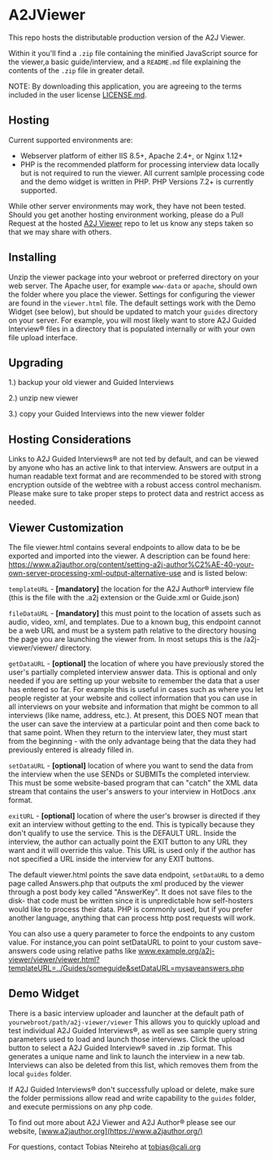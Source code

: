 # A2JViewer

This repo hosts the distributable production version of the A2J Viewer.

Within it you'll find a `.zip` file containing the minified JavaScript source for the viewer,a basic guide/interview, and a `README.md` file explaining the contents of the `.zip` file in greater detail.

NOTE: By downloading this application, you are agreeing to the terms included in the user license [LICENSE.md](https://github.com/CCALI/A2JViewer/blob/master/LICENSE.md).

## Hosting
Current supported environments are:

* Webserver platform of either IIS 8.5+, Apache 2.4+, or Nginx 1.12+
* PHP is the recommended platform for processing interview data locally but is not required to run the viewer. All current samlple processing code and the demo widget is written in PHP. PHP Versions 7.2+ is currently supported.

While other server environments may work, they have not been tested.  Should you get another hosting environment working, please do a Pull Request at the hosted [A2J Viewer](https://github.com/CCALI/A2JViewer) repo to let us know any steps taken so that we may share with others.

## Installing
Unzip the viewer package into your webroot or preferred directory on your web server. The Apache user, for example `www-data` or `apache`, should own the folder where you place the viewer. Settings for configuring the viewer are found in the `viewer.html` file. The default settings work with the Demo Widget (see below), but should be updated to match your `guides` directory on your server. For example, you will most likely want to store A2J Guided Interview® files in a directory that is populated internally or with your own file upload interface.

## Upgrading
1.) backup your old viewer and Guided Interviews

2.) unzip new viewer

3.) copy your Guided Interviews into the new viewer folder

## Hosting Considerations
Links to A2J Guided Interviews® are not 
ted by default, and can be viewed by anyone who has an active link to that interview. Answers are output in a human readable text format and are recommended to be stored with strong encryption outside of the webtree with a robust access control mechanism. Please make sure to take proper steps to protect data and restrict access as needed.

## Viewer Customization
The file viewer.html contains several endpoints to allow data to be be exported and imported into the viewer. A description can be found here: https://www.a2jauthor.org/content/setting-a2j-author%C2%AE-40-your-own-server-processing-xml-output-alternative-use and is listed below:

`templateURL` - **\[mandatory]** the location for the A2J Author® interview file (this is the file with the .a2j extension or the Guide.xml or Guide.json)

`fileDataURL` - **\[mandatory]** this must point to the location of assets such as audio, video, xml, and templates. Due to a known bug, this endpoint cannot be a web URL and must be a system path relative to the directory housing the page you are launching the viewer from. In most setups this is the /a2j-viewer/viewer/ directory.

`getDataURL` - **\[optional]** the location of where you have previously stored the user's partially completed interview answer data. This is optional and only needed if you are setting up your website to remember the data that a user has entered so far. For example this is useful in cases such as where you let people register at your website and collect information that you can use in all interviews on your website and information that might be common to all interviews (like name, address, etc.). At present, this DOES NOT mean that the user can save the interview at a particular point and then come back to that same point. When they return to the interview later, they must start from the beginning - with the only advantage being that the data they had previously entered is already filled in.

`setDataURL` - **\[optional]** location of where you want to send the data from the interview when the use SENDs or SUBMITs the completed interview. This must be some website-based program that can "catch" the XML data stream that contains the user's answers to your interview in HotDocs .anx format.

`exitURL` - **\[optional]** location of where the user's browser is directed if they exit an interview without getting to the end. This is typically because they don't qualify to use the service. This is the DEFAULT URL. Inside the interview, the author can actually point the EXIT button to any URL they want and it will override this value. This URL is used only if the author has not specified a URL inside the interview for any EXIT buttons.


The default viewer.html points the save data endpoint, `setDataURL` to a demo page called Answers.php that outputs the xml produced by the viewer through a post body key called "AnswerKey". It does not save files to the disk- that code must be written since it is unpredictable how self-hosters would like to process their data. PHP is commonly used, but if you prefer another language, anything that can process http post requests will work.

You can also use a query parameter to force the endpoints to any custom value. For instance,you can point setDataURL to point to your custom save-answers code using relative paths like www.example.org/a2j-viewer/viewer/viewer.html?templateURL=../Guides/someguide&setDataURL=mysaveanswers.php

## Demo Widget
There is a basic interview uploader and launcher at the default path of `yourwebroot/path/a2j-viewer/viewer` This allows you to quickly upload and test individual A2J Guided Interviews®, as well as see sample query string parameters used to load and launch those interviews. Click the upload button to select a A2J Guided Interview® saved in .zip format.  This generates a unique name and link to launch the interview in a new tab. Interviews can also be deleted from this list, which removes them from the local `guides` folder.

If A2J Guided Interviews® don't successfully upload or delete, make sure the folder permissions allow read and write capability to the `guides` folder, and execute permissions on any php code.

To find out more about A2J Viewer and A2J Author® please see our website, [www.a2jauthor.org](https://www.a2jauthor.org/)

For questions, contact Tobias Nteireho at tobias@cali.org
